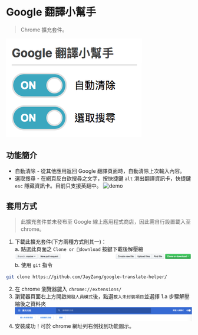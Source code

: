 # Google 翻譯小幫手
> Chrome 擴充套件。

![sample](./asset/sample.png)

## 功能簡介
* 自動清除 - 從其他應用返回 Google 翻譯頁面時，自動清除上次輸入內容。
* 選取搜尋 - 在網頁反白欲搜尋之文字，按快捷鍵 `alt` 滑出翻譯資訊卡，快捷鍵 `esc` 隱藏資訊卡。目前只支援英翻中。
![demo](./asset/demo-select-query.gif)

## 套用方式
> 此擴充套件並未發布至 Google 線上應用程式商店，因此需自行設置載入至 chrome。

1. 下載此擴充套件(下方兩種方式則其一)：  
  a. 點選此頁面之 `Clone or download` 按鍵下載後解壓縮
  ![clone-or-download](./asset/clone-or-download.png)  
  b. 使用 `git` 指令
  ```bash
  git clone https://github.com/JayZang/google-translate-helper/
  ```  
2. 在 chrome 瀏覽器鍵入 `chrome://extensions/`
3. 瀏覽器頁面右上方開啟`開發人員模式`後，點選`載入未封裝項目`並選擇 1.a 步驟解壓縮後之資料夾
  ![insert-package](./asset/insert-package.png)
4. 安裝成功！可於 chrome 網址列右側找到功能圖示。
